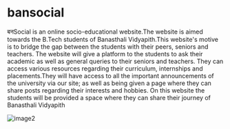 # bansocial

बनSocial is an online socio-educational website.The website is aimed towards the B.Tech students of Banasthali Vidyapith.This website's motive is to bridge the gap between the students with their peers, seniors and teachers. The website will give a platform to the students to ask their academic as well as general queries to their seniors and teachers. They can access various resources regarding their curriculum, internships and placements.They will have access to all the important announcements of the university via our site; as well as being given a page where they can share posts regarding their interests and hobbies. On this website the students will be provided a space where they can share their journey of Banasthali Vidyapith

![image2](https://user-images.githubusercontent.com/85427961/168568945-787111fe-8090-434a-baba-9b200a2f51e2.png)

